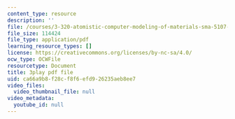 ```yaml
---
content_type: resource
description: ''
file: /courses/3-320-atomistic-computer-modeling-of-materials-sma-5107-spring-2005/ca66a9b8f28cf8f6efd926235aeb8ee7_HcQ7bdBGbEs.pdf
file_size: 114424
file_type: application/pdf
learning_resource_types: []
license: https://creativecommons.org/licenses/by-nc-sa/4.0/
ocw_type: OCWFile
resourcetype: Document
title: 3play pdf file
uid: ca66a9b8-f28c-f8f6-efd9-26235aeb8ee7
video_files:
  video_thumbnail_file: null
video_metadata:
  youtube_id: null
---
```

